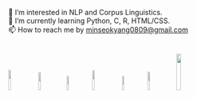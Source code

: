 🚀 I’m interested in NLP and Corpus Linguistics.
<br/>🌱 I’m currently learning Python, C, R, HTML/CSS.
<br/>📫 How to reach me by minseokyang0809@gmail.com 
<br><br/><br>
<a href="https://odanttoi.tistory.com/"><img src="https://img.shields.io/badge/Tistory-000000?style=for-the-badge&logo=Tistory&logoColor=white" width=10.3%></a>&nbsp;
<a href="https://minseok0809.github.io/"><img src="https://img.shields.io/badge/Github-181717?style=for-the-badge&logo=Github&logoColor=white" width=9.7%></a>&nbsp;
<a href="https://blog.naver.com/cyc04276/"><img src="https://img.shields.io/badge/Naver-03C75A?style=for-the-badge&logo=Naver&logoColor=white" width=8.7%></a>&nbsp;
<a href="https://twitter.com/mseokyang"><img src="https://img.shields.io/badge/Twitter-1D9BF0?style=for-the-badge&logo=Twitter&logoColor=white" width=10.2%></a>&nbsp;
<a href="https://rpubs.com/minseok0809/"><img src="https://img.shields.io/badge/RPubs-276DC3?style=for-the-badge&logo=R&logoColor=white" width=8.7%></a>&nbsp;
<a href="https://wandb.ai/minseok0809"><img src="https://img.shields.io/badge/WandB-000000?style=for-the-badge&logo=weightsandbiases&logoColor=#FFBE00" width=9.8%></a>&nbsp;
<a href="https://huggingface.co/minseok0809"><img src="https://img.shields.io/badge/%F0%9F%A4%97%20Hugging%20Face-Spaces" width=13.7%></a>





